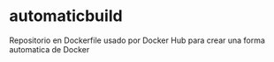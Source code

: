 # automaticbuild

Repositorio en Dockerfile usado por Docker Hub para crear una forma automatica de Docker
